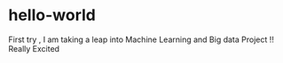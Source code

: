 # hello-world
First try ,
I am taking a leap into Machine Learning and Big data Project !! Really Excited
